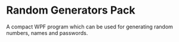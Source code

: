 # Random Generators Pack
A compact WPF program which can be used for generating random numbers, names and passwords.
